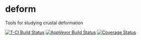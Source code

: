 # deform

Tools for studying crustal deformation

[![T-CI Build Status](https://travis-ci.org/abarbour/deform.svg?branch=master)](https://travis-ci.org/abarbour/deform) [![AppVeyor Build Status](https://ci.appveyor.com/api/projects/status/github/abarbour/deform?branch=master&svg=true)](https://ci.appveyor.com/project/abarbour/deform) [![Coverage Status](https://img.shields.io/codecov/c/github/abarbour/deform/master.svg)](https://codecov.io/github/abarbour/deform?branch=master)